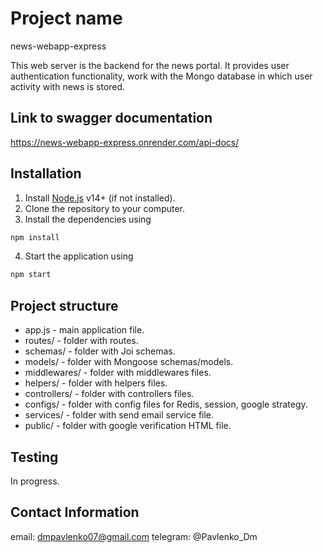 # Project name

news-webapp-express

This web server is the backend for the news portal. It provides user authentication functionality,
work with the Mongo database in which user activity with news is stored.

## Link to swagger documentation

https://news-webapp-express.onrender.com/api-docs/

## Installation

1. Install [Node.js](https://nodejs.org/) v14+ (if not installed).
2. Clone the repository to your computer.
3. Install the dependencies using

```sh
npm install
```

4. Start the application using

```sh
npm start
```

## Project structure

- app.js - main application file.
- routes/ - folder with routes.
- schemas/ - folder with Joi schemas.
- models/ - folder with Mongoose schemas/models.
- middlewares/ - folder with middlewares files.
- helpers/ - folder with helpers files.
- controllers/ - folder with controllers files.
- configs/ - folder with config files for Redis, session, google strategy.
- services/ - folder with send email service file.
- public/ - folder with google verification HTML file.

## Testing

In progress.

## Contact Information

email: dmpavlenko07@gmail.com telegram: @Pavlenko_Dm
